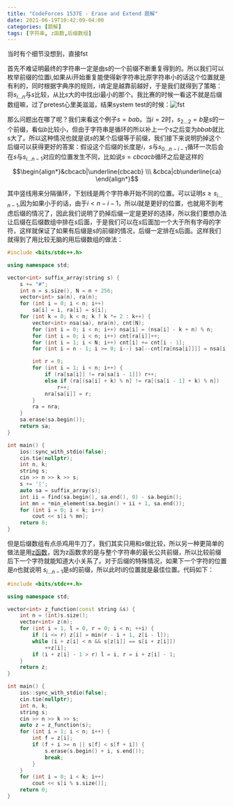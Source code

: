 ```yaml
---
title: "CodeForces 1537E - Erase and Extend 题解"
date: 2021-06-19T10:42:09-04:00
categories: [题解]
tags: [字符串, z函数,后缀数组]
---
```

当时有个细节没想到，直接fst
<!--more-->

首先不难证明最终的字符串一定是由s的一个前缀不断重复得到的。所以我们可以枚举前缀的位置i,如果从i开始重复能使得新字符串比原字符串小的话这个位置就是有利的，同时根据字典序的规则，i肯定是越靠前越好，于是我们就得到了策略：将$s_{i\dots n}$与$s$比较，从比$s$大的中找出i最小的那个。我比赛的时候一看这不就是后缀数组嘛，过了pretest心里美滋滋，结果system test的时候：![fst](/img/CF1537E_fst.png)

那么问题出在哪了呢？我们来看这个例子$s=bab$。当$i=2$时，$s_{2\dots 2}=b$是$s$的一个前缀，看似$b$比较小，但由于字符串是循环的所以补上一个$s$之后变为$bbab$就比s大了。所以这种情况也就是说$s$的某个后缀等于前缀，我们接下来说明扔掉这个后缀可以获得更好的答案：假设这个后缀的长度是$i$，$s$与$s_{0\dots n-i-1}$循环一次后会在$s$与$s_{i\dots n-1}$对应的位置发生不同，比如说$s=cbcacb$循环之后是这样的

$$\begin{align*}&cbcacb|\underline{cbcacb} \\\ &cbca|cb\underline{ca} \end{align*}$$

其中竖线用来分隔循环，下划线是两个字符串开始不同的位置。可以证明$s\ge s_{i\dots n-1}$,因为如果小于的话，由于$i<n-i-1$，所以$i$就是更好的位置，也就用不到考虑后缀的情况了，因此我们说明了扔掉后缀一定是更好的选择，所以我们要想办法让后缀在后缀数组中排在$s$后面，于是我们可以在$s$后面加一个大于所有字母的字符，这样就保证了如果有后缀是s的前缀的情况，后缀一定排在s后面。这样我们就得到了用比较无脑的用后缀数组的做法：

```cpp
#include <bits/stdc++.h>

using namespace std;

vector<int> suffix_array(string s) {
    s += "#";
    int n = s.size(), N = n + 256;
    vector<int> sa(n), ra(n);
    for (int i = 0; i < n; i++)
        sa[i] = i, ra[i] = s[i];
    for (int k = 0; k < n; k ? k *= 2 : k++) {
        vector<int> nsa(sa), nra(n), cnt(N);
        for (int i = 0; i < n; i++) nsa[i] = (nsa[i] - k + n) % n;
        for (int i = 0; i < n; i++) cnt[ra[i]]++;
        for (int i = 1; i < N; i++) cnt[i] += cnt[i - 1];
        for (int i = n - 1; i >= 0; i--) sa[--cnt[ra[nsa[i]]]] = nsa[i];

        int r = 0;
        for (int i = 1; i < n; i++) {
            if (ra[sa[i]] != ra[sa[i - 1]]) r++;
            else if (ra[(sa[i] + k) % n] != ra[(sa[i - 1] + k) % n])
                r++;
            nra[sa[i]] = r;
        }
        ra = nra;
    }
    sa.erase(sa.begin());
    return sa;
}

int main() {
    ios::sync_with_stdio(false);
    cin.tie(nullptr);
    int n, k;
    string s;
    cin >> n >> k >> s;
    s += '|';
    auto sa = suffix_array(s);
    int ii = find(sa.begin(), sa.end(), 0) - sa.begin();
    int mn = *min_element(sa.begin() + ii + 1, sa.end());
    for (int i = 0; i < k; i++)
        cout << s[i % mn];
    return 0;
}
```

但是后缀数组有点杀鸡用牛刀了，我们其实只用和$s$做比较，所以另一种更简单的做法是用[z函数](https://oi-wiki.org/string/z-func/)，因为z函数求的是与整个字符串的最长公共前缀，所以比较前缀后下一个字符就能知道大小关系了。对于后缀的特殊情况，如果下一个字符的位置是$n$也就说明 $s_{i\dots n-1}$是$s$的前缀，所以此时i的位置就是最佳位置。代码如下：

```cpp
#include <bits/stdc++.h>

using namespace std;

vector<int> z_function(const string &s) {
    int n = (int)s.size();
    vector<int> z(n);
    for (int i = 1, l = 0, r = 0; i < n; ++i) {
        if (i <= r) z[i] = min(r - i + 1, z[i - l]);
        while (i + z[i] < n && s[z[i]] == s[i + z[i]])
            ++z[i];
        if (i + z[i] - 1 > r) l = i, r = i + z[i] - 1;
    }
    return z;
}

int main() {
    ios::sync_with_stdio(false);
    cin.tie(nullptr);
    int n, k;
    string s;
    cin >> n >> k >> s;
    auto z = z_function(s);
    for (int i = 1; i < n; i++) {
        int f = z[i];
        if (f + i >= n || s[f] < s[f + i]) {
            s.erase(s.begin() + i, s.end());
            break;
        }
    }
    for (int i = 0; i < k; i++)
        cout << s[i % s.size()];
    return 0;
}
```
